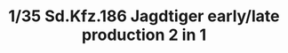 ---
layout: product
title: "1/35 Sd.Kfz.186 Jagdtiger early/late production 2 in 1"
price: "5000" 
desc: "Maketa"
img_path: "/assets/img/TAKO8001.webp"
brand: "N/A"
available: false
special_offer: false
new: false
soon: false
cat: "010000"
subcat: "010200"
subsubcat: "0N/A"
sifra: "TAKO8001"
popular: false
spec: false
---
